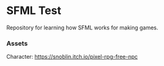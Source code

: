 # SFML Test

Repository for learning how SFML works for making games.

### Assets

Character: https://snoblin.itch.io/pixel-rpg-free-npc